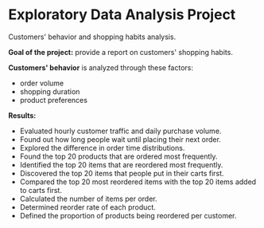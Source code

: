 # Exploratory Data Analysis Project
Customers' behavior and shopping habits analysis.

__Goal of the project:__ provide a report on customers' shopping habits.

__Customers' behavior__ is analyzed through these factors:
* order volume
* shopping duration
* product preferences

__Results:__
* Evaluated hourly customer traffic and daily purchase volume.
* Found out how long people wait until placing their next order.
* Explored the difference in order time distributions.
* Found the top 20 products that are ordered most frequently.
* Identified the top 20 items that are reordered most frequently.
* Discovered the top 20 items that people put in their carts first.
* Compared the top 20 most reordered items with the top 20 items added to carts first.
* Calculated the number of items per order.
* Determined reorder rate of each product.
* Defined the proportion of products being reordered per customer.
